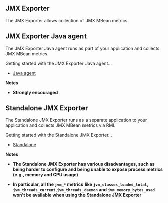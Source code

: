 JMX Exporter
---

The JMX Exporter allows collection of JMX MBean metrics.

## JMX Exporter Java agent

The JMX Exporter Java agent runs as part of your application and collects JMX MBean metrics.

Getting started with the JMX Exporter Java agent...

- [Java agent](java_agent/README.md)

**Notes**

- **Strongly encouraged**

## Standalone JMX Exporter

The Standalone JMX Exporter runs as a separate application to your application and collects JMX MBean metrics via RMI. 

Getting started with the Standalone JMX Exporter...

- [Standalone](standalone/README.md)

**Notes**

- **The Standalone JMX Exporter has various disadvantages, such as being harder to configure and being unable to expose process metrics (e.g., memory and CPU usage)**


- **In particular, all the `jvm_*` metrics like `jvm_classes_loaded_total`, `jvm_threads_current`,`jvm_threads_daemon` and `jvm_memory_bytes_used` won't be available when using the Standalone JMX Exporter**
